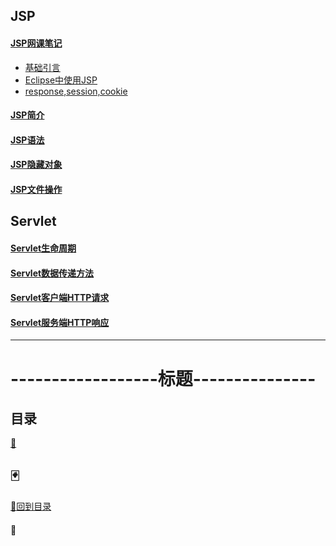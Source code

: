 ## JSP
#### <a href="JSP看网课笔记">JSP网课笔记</a>
+ <a href="JSP看网课笔记/基础引言.md">基础引言<a>
+ <a href="JSP看网课笔记/Eclipse中使用JSP.md">Eclipse中使用JSP<a>
+ <a href="JSP看网课笔记/response,session,cookie.md">response,session,cookie<a>
  
#### <a href="JSP简介.md">JSP简介</a>
#### <a href="JSP语法.md">JSP语法</a>
#### <a href="JSP隐藏对象.md">JSP隐藏对象</a>
#### <a href="JSP文件操作.md">JSP文件操作</a>


## Servlet
#### <a href="生命周期.md">Servlet生命周期</a>
#### <a href="数据传递方法.md">Servlet数据传递方法</a>
#### <a href="客户端HTTP请求.md">Servlet客户端HTTP请求</a>
#### <a href="服务端HTTP响应.md">Servlet服务端HTTP响应</a>
-----------------------------------------------------------
# ------------------标题---------------
## 目录
<a href="">:dart:</a>

<p id="p1"></p>

## :black_joker:
<a href="#title">:flower_playing_cards:回到目录</a>
#### :memo:
